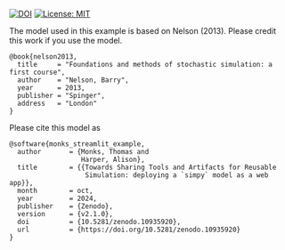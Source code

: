 [![DOI](https://zenodo.org/badge/DOI/10.5281/zenodo.10935920.svg)](https://doi.org/10.5281/zenodo.10935920)
[![License: MIT](https://img.shields.io/badge/License-MIT-yellow.svg)](https://opensource.org/licenses/MIT)

The model used in this example is based on Nelson (2013).  Please credit this work if you use the model.

```
@book{nelson2013,
  title     = "Foundations and methods of stochastic simulation: a first course",
  author    = "Nelson, Barry",
  year      = 2013,
  publisher = "Spinger",
  address   = "London"
}
```

Please cite this model as

```
@software{monks_streamlit_example,
  author       = {Monks, Thomas and
                  Harper, Alison},
  title        = {{Towards Sharing Tools and Artifacts for Reusable 
                   Simulation: deploying a `simpy` model as a web app}},
  month        = oct,
  year         = 2024,
  publisher    = {Zenodo},
  version      = {v2.1.0},
  doi          = {10.5281/zenodo.10935920},
  url          = {https://doi.org/10.5281/zenodo.10935920}
}
```